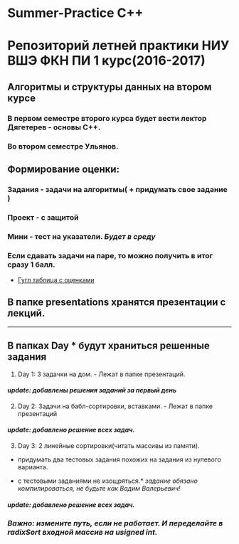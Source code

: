 # Summer-Practice C++
# Репозиторий летней практики НИУ ВШЭ ФКН ПИ 1 курс(2016-2017)
## Алгоритмы и структуры данных на втором курсе
### В первом семестре второго курса будет вести лектор Дягетерев - основы C++.
### Во втором семестре Ульянов.


## Формирование оценки:
### Задания - задачи на алгоритмы( + придумать свое задание )
### Проект - с защитой
### Мини - тест на указатели. *Будет в среду*
### Если сдавать задачи на паре, то можно получить в итог сразу 1 балл.

* [Гугл таблица с оценками](https://docs.google.com/spreadsheets/d/1ctGx1DeqfFOcfBjvSwcZLXQKSHysuzkeSsoDleDM8-A/edit?usp=sharing)

## В папке presentations хранятся презентации с лекций.
________________________________________
## В папках Day * будут храниться решенные задания

1. Day 1:
3 задачки на дом. - Лежат в папке презентаций.
#### *update: добавлены решения заданий за первый день*
2. Day 2:
Задачи на бабл-сортировки, вставками. - Лежат в папке презентаций
#### *update: добавлено решение всех задач.*
3. Day 3:
2 линейные сортировки(читать массивы из памяти).
+ придумать два тестовых задания похожих на задания из нулевого варианта.
* с тестовыми заданиями не изощряться.*
*задание обязано компилироваться, не будьте как Вадим Валерьевич!*
#### *update: добавлено решение всех задач.*
### *Важно: измените путь, если не работает. И переделайте в radixSort входной массив на usigned int.*